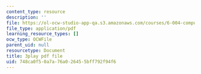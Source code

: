 ```yaml
---
content_type: resource
description: ''
file: https://ol-ocw-studio-app-qa.s3.amazonaws.com/courses/6-004-computation-structures-spring-2017/748ca0f50a7a76a026455bff792f94f6_M-ZgVhzvh24.pdf
file_type: application/pdf
learning_resource_types: []
ocw_type: OCWFile
parent_uid: null
resourcetype: Document
title: 3play pdf file
uid: 748ca0f5-0a7a-76a0-2645-5bff792f94f6
---
```

